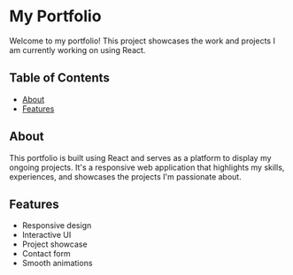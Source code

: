 # My Portfolio

Welcome to my portfolio! This project showcases the work and projects I am currently working on using React.

## Table of Contents

- [About](#about)
- [Features](#features)

## About

This portfolio is built using React and serves as a platform to display my ongoing projects. It's a responsive web application that highlights my skills, experiences, and showcases the projects I'm passionate about.

## Features

- Responsive design
- Interactive UI
- Project showcase
- Contact form
- Smooth animations
